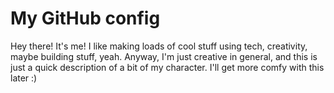 # My GitHub config

Hey there! It's me! I like making loads of cool stuff using tech, creativity, maybe building stuff, yeah.
Anyway, I'm just creative in general, and this is just a quick description of a bit of my character. I'll get more comfy with this later :)
